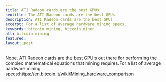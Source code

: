 ```yaml
---
title: ATI Radeon cards are the best GPUs
seotitle: The ATI Radeon cards are the best GPUs
description: ATI Radeon cards are the best GPUs
excerpt: For a list of average hardware mining specs.
keywords: bitcoin mining, bitcoin miner
alt: bitcoin mining
featured: 
layout: post
---
```

Nope. ATI Radeon cards are the best GPU’s out there for performing the complex mathematical equations that mining requires.For a list of average hardware mining specs:https://en.bitcoin.it/wiki/Mining_hardware_comparison 
